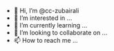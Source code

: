 - 👋 Hi, I’m @cc-zubairali
- 👀 I’m interested in ...
- 🌱 I’m currently learning ...
- 💞️ I’m looking to collaborate on ...
- 📫 How to reach me ...

<!---
cc-zubairali/cc-zubairali is a ✨ special ✨ repository because its `README.md` (this file) appears on your GitHub profile.
You can click the Preview link to take a look at your changes.
--->
